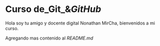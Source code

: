 # Curso de_Git_&_GitHub_

Hola soy tu amigo y docente digital Nonathan MirCha, bienvenidos a mi curso.

Agregando mas contenido al _README.md_